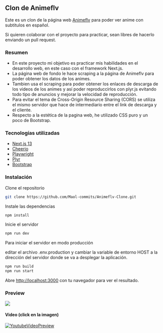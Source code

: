 ## Clon de Animeflv

Este es un clon de la página web [Animeflv](animeflv.net/) para poder ver anime con subtitulos en español.

Si quieren colaborar con el proyecto para practicar, sean libres de hacerlo enviando un pull request.

### Resumen
* En este proyecto mi objetivo es practicar mis habilidades en el desarrollo web, en este caso con el framework Next.js.
* La página web de fondo le hace scraping a la página de Animeflv para poder obtener los datos de los animes.
* Tambien usa el scraping para poder obtener los enlaces de descarga de los videos de los animes y así poder reproduccirlos con plyr.js evitando todo tipo de anuncios y mejorar la velocidad de reproducción.
* Para evitar el tema de Cross-Origin Resource Sharing (CORS) se utiliza el mismo servidor que hace de intermediario entre el link de descarga y el cliente.
* Respecto a la estética de la pagina web, he utilizado CSS puro y un poco de Bootstrap.

### Tecnologías utilizadas
* [Next.js 13](https://nextjs.org/blog/next-13)
* [Cheerio](https://github.com/cheeriojs/cheerio)
* [Playwright](https://github.com/Microsoft/playwright)
* [Plyr](https://plyr.io/)
* [Bootstrap](https://getbootstrap.com/)

### Instalación
Clone el repositorio
```bash
git clone https://github.com/Maol-commits/Animeflv-Clone.git
```
Instale las dependencias
```bash
npm install
```
Inicie el servidor
```bash
npm run dev
```
Para iniciar el servidor en modo producción

editar el archivo .env.production y cambiar la variable de entorno HOST a la dirección del servidor donde se va a desplegar la aplicación.
```bash
npm run build
npm run start
```

Abre [http://localhost:3000](http://localhost:3000) con tu navegador para ver el resultado.

### Preview

![](https://github.com/Maol-commits/Animeflv-Clone/raw/main/media/mockup.png)

#### Video (click en la imagen)
[![YoutubeVideoPreview](https://github.com/Maol-commits/Animeflv-Clone/raw/main/media/preview.png)](https://www.youtube.com/watch?v=lHKileByV-c)

